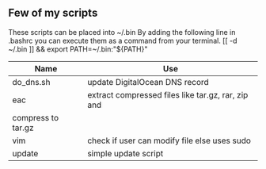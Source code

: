Few of my scripts
------------------------
These scripts can be placed into ~/.bin By adding the following line in
.bashrc you can execute them as a command from your terminal.
[[ -d ~/.bin ]] && export PATH=~/.bin:"${PATH}"

|   Name	|		Use					|
|---------------|-------------------------------------------------------|
|do_dns.sh	|	update DigitalOcean DNS record			|
|eac		|	extract compressed files like tar.gz, rar, zip and
compress to tar.gz|
|vim		|	check if user can modify file else uses sudo	|
|update     |   simple update script |
